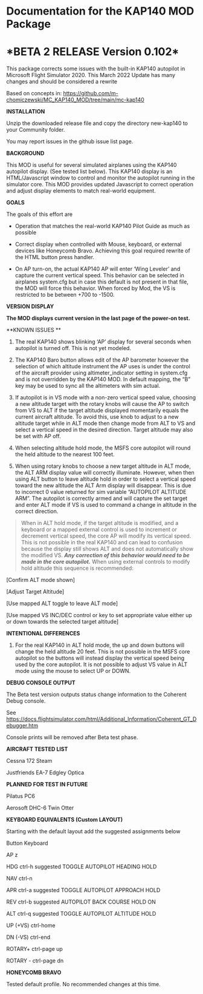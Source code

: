 Documentation for the KAP140 MOD Package
========================================

\*BETA 2 RELEASE Version 0.102\*
================================

This package corrects some issues with the built-in KAP140 autopilot in
<span class="underline">Microsoft Flight Simulator 2020</span>. This
March 2022 Update has many changes and should be considered a rewrite

Based on concepts in:
<https://github.com/m-chomiczewski/MC_KAP140_MOD/tree/main/mc-kap140>

**INSTALLATION**

Unzip the downloaded release file and copy the directory new-kap140 to
your Community folder.

You may report issues in the github issue list page.

**BACKGROUND**

This MOD is useful for several simulated airplanes using the KAP140
autopilot display. (See tested list below). This KAP140 display is an
HTML/Javascript window to control and monitor the autopilot running in
the simulator core. This MOD provides updated Javascript to correct
operation and adjust display elements to match real-world equipment.

**GOALS**

The goals of this effort are

-   Operation that matches the real-world KAP140 Pilot Guide as much as
    possible

-   Correct display when controlled with Mouse, keyboard, or external
    devices like Honeycomb Bravo. Achieving this goal required rewrite
    of the HTML button press handler.

-   On AP turn-on, the actual KAP140 AP will enter ‘Wing Leveler’ and
    capture the current vertical speed. This behavior can be selected in
    airplanes system.cfg but in case this default is not present in that
    file, the MOD will force this behavior. When forced by Mod, the VS
    is restricted to be between +700 to -1500.

**VERSION DISPLAY**

**The MOD displays current version in the last page of the power-on
test.**

**KNOWN ISSUES **

1.  The real KAP140 shows blinking ‘AP’ display for several seconds when
    autopilot is turned off. This is not yet modeled.

2.  The KAP140 Baro button allows edit of the AP barometer however the
    selection of which altitude instrument the AP uses is under the
    control of the aircraft provider using altimeter\_indicator setting
    in system.cfg and is not overridden by the KAP140 MOD. In default
    mapping, the “B” key may be used to sync all the altimeters with sim
    actual.

3.  If autopilot is in VS mode with a non-zero vertical speed value,
    choosing a new altitude target with the rotary knobs will cause the
    AP to switch from VS to ALT if the target altitude displayed
    momentarily equals the current aircraft altitude. To avoid this, use
    knob to adjust to a new altitude target while in ALT mode then
    change mode from ALT to VS and select a vertical speed in the
    desired direction. Target altitude may also be set with AP off.

4.  When selecting altitude hold mode, the MSFS core autopilot will
    round the held altitude to the nearest 100 feet.

5.  When using rotary knobs to choose a new target altitude in ALT mode,
    the ALT ARM display value will correctly illuminate. However, when
    then using ALT button to leave altitude hold in order to select a
    vertical speed toward the new altitude the ALT Arm display will
    disappear. This is due to incorrect 0 value returned for sim
    variable “AUTOPILOT ALTITUDE ARM”. The autopilot is correctly armed
    and will capture the set target and enter ALT mode if VS is used to
    command a change in altitude in the correct direction.

> When in ALT hold mode, if the target altitude is modified, and a
> keyboard or a mapped external control is used to increment or
> decrement vertical speed, the core AP will modify its vertical speed.
> This is not possible in the real KAP140 and can lead to confusion
> because the display still shows ALT and does not automatically show
> the modified VS. ***Any correction of this behavior would need to be
> made in the core autopilot.*** When using external controls to modify
> hold altitude this sequence is recommended:

\[Confirm ALT mode shown\]

\[Adjust Target Altitude\]

\[Use mapped ALT toggle to leave ALT mode\]

\[Use mapped VS INC/DEC control or key to set appropriate value either
up or down towards the selected target altitude\]

**INTENTIONAL DIFFERENCES**

1.  For the real KAP140 in ALT hold mode, the up and down buttons will
    change the held altitude 20 feet. This is not possible in the MSFS
    core autopilot so the buttons will instead display the vertical
    speed being used by the core autopilot. It is not possible to adjust
    VS value in ALT mode using the mouse to select UP or DOWN.

**DEBUG CONSOLE OUTPUT**

The Beta test version outputs status change information to the Coherent
Debug console.

See
<https://docs.flightsimulator.com/html/Additional_Information/Coherent_GT_Debugger.htm>

Console prints will be removed after Beta test phase.

**AIRCRAFT TESTED LIST**

Cessna 172 Steam

Justfriends EA-7 Edgley Optica

**PLANNED FOR TEST IN FUTURE**

Pilatus PC6

Aerosoft DHC-6 Twin Otter

**KEYBOARD EQUIVALENTS (Custom LAYOUT)**

Starting with the default layout add the suggested assignments below

Button Keyboard

AP z

HDG ctrl-h suggested TOGGLE AUTOPILOT HEADING HOLD

NAV ctrl-n

APR ctrl-a suggested TOGGLE AUTOPILOT APPROACH HOLD

REV ctrl-b suggested AUTOPILOT BACK COURSE HOLD ON

ALT ctrl-q suggested TOGGLE AUTOPILOT ALTITUDE HOLD

UP (+VS) ctrl-home

DN (-VS) ctrl-end

ROTARY+ ctrl-page up

ROTARY - ctrl-page dn

**HONEYCOMB BRAVO**

Tested default profile. No recommended changes at this time.
